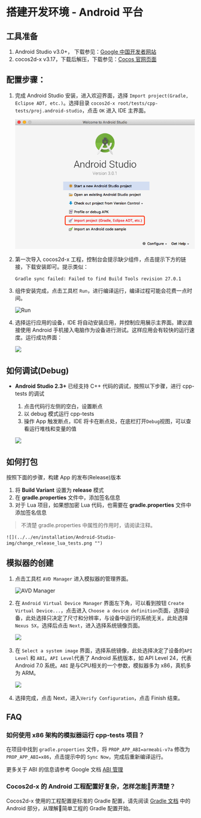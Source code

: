 # 搭建开发环境 - Android 平台

## 工具准备

1. Android Studio v3.0+， 下载参见：[Google 中国开发者网站](https://developer.android.google.cn/studio/index.html)
1. cocos2d-x v3.17，下载后解压，下载参见：[Cocos 官网页面](http://www.cocos.com/download)

## 配置步骤：

1. 完成 Android Studio 安装，进入欢迎界面，选择 `Import project(Gradle, Eclipse ADT, etc.)`。选择目录 `cocos2d-x root/tests/cpp-tests/proj.android-studio`，点击 `OK` 进入 IDE 主界面。

    ![](Android-Studio-img/Import-project.png)

1. 第一次导入 cocos2d-x 工程，控制台会提示缺少组件，点击提示下方的链接，下载安装即可。提示类似：

    ```console
    Gradle sync failed: Failed to find Build Tools revision 27.0.1
    ```
1. 组件安装完成，点击工具栏 `Run`，进行编译运行，编译过程可能会花费一点时间。

    ![Run](Android-Studio-img/bar-Run.png)
1. 选择运行应用的设备，IDE 将自动安装应用，并控制应用展示主界面。建议直接使用 Android 手机接入电脑作为设备进行测试。这样应用会有较快的运行速度。运行成功界面：

    ![](Android-Studio-img/cpp-tests-success.png)

## 如何调试(Debug)

* __Android Studio 2.3+__ 已经支持 C++ 代码的调试，按照以下步骤，进行 cpp-tests 的调试

    1. 点击代码行左侧的空白，设置断点
    1. 以 debug 模式运行 cpp-tests
    1. 操作 App 触发断点，IDE 将卡在断点处，在底栏打开`Debug`视图，可以查看运行堆栈和变量的值

    ![](../../en/installation/Android-Studio-img/debug_cpp_tests.png "")

## 如何打包

按照下面的步骤，构建 App 的发布(Release)版本

1. 将 __Build Variant__ 设置为 __release__ 模式
1. 在 __gradle.properties__ 文件中，添加签名信息
1. 对于 Lua 项目，如果想加密 Lua 代码，也需要在 __gradle.properties__ 文件中添加签名信息
> 不清楚 gradle.properties 中属性的作用时，请阅读注释。

    ![](../../en/installation/Android-Studio-img/change_release_lua_tests.png "")

## 模拟器的创建

1. 点击工具栏 `AVD Manager` 进入模拟器的管理界面。

    ![AVD Manager](Android-Studio-img/bar-AVD-Manager.png)
1. 在 `Android Virtual Device Manager` 界面左下角，可以看到按钮 `Create Virtual Device...`，点击进入 `Choose a device definition`页面，选择设备，此处选择只决定了尺寸和分辨率，与设备中运行的系统无关。此处选择 `Nexus 5X`，选择后点击 `Next`，进入选择系统镜像页面。

    ![](Android-Studio-img/choose-device-definition.png "")

1. 在 `Select a system image` 界面，选择系统镜像，此处选择决定了设备的`API Level` 和 `ABI`。`API Level`代表了 Android 系统版本，如 API Level 24，代表 Android 7.0 系统。`ABI` 是与CPU相关的一个参数，模拟器多为 x86，真机多为 ARM。

    ![](Android-Studio-img/select-image.png "")

1. 选择完成，点击 Next，进入`Verify Configuration`，点击 Finish 结束。

## FAQ

### 如何使用 x86 架构的模拟器运行 cpp-tests 项目？

在项目中找到 `gradle.properties` 文件，将 `PROP_APP_ABI=armeabi-v7a` 修改为 `PROP_APP_ABI=x86`，点击提示中的 `Sync Now`，完成后重新编译运行。

更多关于 ABI 的信息请参考 Google 文档 [ABI 管理](https://developer.android.com/ndk/guides/abis)

### Cocos2d-x 的 Android 工程配置好复杂，怎样怎能弄清楚？

Cocos2d-x 使用的工程配置是标准的 Gradle 配置，请先阅读 [Gradle 文档](https://docs.gradle.org/current/userguide/userguide.html) 中的 Android 部分，从理解简单工程的 Gradle 配置开始。